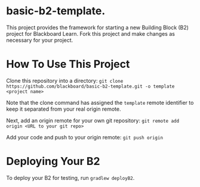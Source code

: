 basic-b2-template.
=================

This project provides the framework for starting a new Building Block (B2) project for Blackboard Learn.  Fork this project and make changes as necessary for your project.

How To Use This Project
====

Clone this repository into a directory: 
`git clone https://github.com/blackboard/basic-b2-template.git -o template <project name>`

Note that the clone command has assigned the `template` remote identifier to keep it separated from your real origin remote.

Next, add an origin remote for your own git repository: 
`git remote add origin <URL to your git repo>`

Add your code and push to your origin remote: 
`git push origin`

Deploying Your B2
===
To deploy your B2 for testing, run `gradlew deployB2`.
